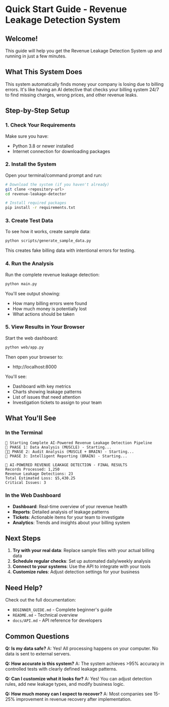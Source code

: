 # Quick Start Guide - Revenue Leakage Detection System

## Welcome!

This guide will help you get the Revenue Leakage Detection System up and running in just a few minutes.

## What This System Does

This system automatically finds money your company is losing due to billing errors. It's like having an AI detective that checks your billing system 24/7 to find missing charges, wrong prices, and other revenue leaks.

## Step-by-Step Setup

### 1. Check Your Requirements
Make sure you have:
- Python 3.8 or newer installed
- Internet connection for downloading packages

### 2. Install the System
Open your terminal/command prompt and run:

```bash
# Download the system (if you haven't already)
git clone <repository-url>
cd revenue-leakage-detector

# Install required packages
pip install -r requirements.txt
```

### 3. Create Test Data
To see how it works, create sample data:

```bash
python scripts/generate_sample_data.py
```

This creates fake billing data with intentional errors for testing.

### 4. Run the Analysis
Run the complete revenue leakage detection:

```bash
python main.py
```

You'll see output showing:
- How many billing errors were found
- How much money is potentially lost
- What actions should be taken

### 5. View Results in Your Browser
Start the web dashboard:

```bash
python web/app.py
```

Then open your browser to:
- http://localhost:8000

You'll see:
- Dashboard with key metrics
- Charts showing leakage patterns
- List of issues that need attention
- Investigation tickets to assign to your team

## What You'll See

### In the Terminal
```
🚀 Starting Complete AI-Powered Revenue Leakage Detection Pipeline
💪 PHASE 1: Data Analysis (MUSCLE) - Starting...
🧠💪 PHASE 2: Audit Analysis (MUSCLE + BRAIN) - Starting...
🧠 PHASE 3: Intelligent Reporting (BRAIN) - Starting...

🎯 AI-POWERED REVENUE LEAKAGE DETECTION - FINAL RESULTS
Records Processed: 1,250
Revenue Leakage Detections: 23
Total Estimated Loss: $5,430.25
Critical Issues: 3
```

### In the Web Dashboard
- **Dashboard**: Real-time overview of your revenue health
- **Reports**: Detailed analysis of leakage patterns
- **Tickets**: Actionable items for your team to investigate
- **Analytics**: Trends and insights about your billing system

## Next Steps

1. **Try with your real data**: Replace sample files with your actual billing data
2. **Schedule regular checks**: Set up automated daily/weekly analysis
3. **Connect to your systems**: Use the API to integrate with your tools
4. **Customize rules**: Adjust detection settings for your business

## Need Help?

Check out the full documentation:
- `BEGINNER_GUIDE.md` - Complete beginner's guide
- `README.md` - Technical overview
- `docs/API.md` - API reference for developers

## Common Questions

**Q: Is my data safe?**
A: Yes! All processing happens on your computer. No data is sent to external servers.

**Q: How accurate is this system?**
A: The system achieves >95% accuracy in controlled tests with clearly defined leakage patterns.

**Q: Can I customize what it looks for?**
A: Yes! You can adjust detection rules, add new leakage types, and modify business logic.

**Q: How much money can I expect to recover?**
A: Most companies see 15-25% improvement in revenue recovery after implementation.